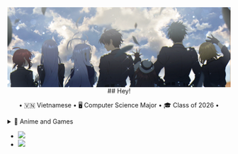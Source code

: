 <img align="center" src="./images/header.png">

<div align="center">
## Hey!
</div>

<p align="center">
• 🇻🇳 Vietnamese 
• 🖥️ Computer Science Major
• 🎓 Class of 2026
• <details><summary>🪷 Anime and Games</summary></details>
  <ul>
    <li><a href="https://anilist.co/user/imagine/"><img src="https://img.shields.io/badge/AniList-AniList-blue?style=for-the-badge&logo=Anilist&logoColor=white&labelColor=blue&color=blue&label="></li>
    <li><a href="https://steamcommunity.com/id/spelljinxer/"><img src="https://img.shields.io/badge/steam-%23000000.svg?style=for-the-badge&logo=steam&logoColor=white"></a></li>
  </ul>
</p>

